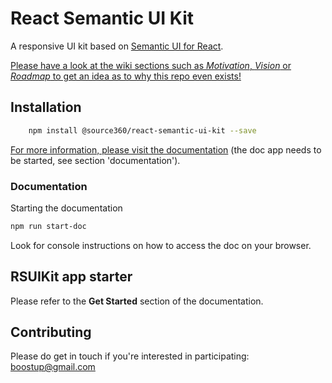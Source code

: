 # React Semantic UI Kit

A responsive UI kit based on [Semantic UI for React](https://react.semantic-ui.com/introduction).  


[Please have a look at the wiki sections such as _Motivation_, _Vision_ or _Roadmap_ to get an idea as to why this repo even exists!](/wiki)

## Installation

```bash {cmd=true}
    npm install @source360/react-semantic-ui-kit --save
```

[For more information, please visit the documentation](http://localhost:4000/#/) (the doc app needs to be started, see section 'documentation').

### Documentation

Starting the documentation
```bash {cmd=true}
npm run start-doc
```

Look for console instructions on how to access the doc on your browser.


## RSUIKit app starter
Please refer to the **Get Started** section of the documentation.


## Contributing

Please do get in touch if you're interested in participating: boostup@gmail.com

